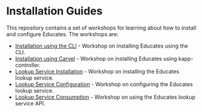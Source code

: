 Installation Guides
===================

This repository contains a set of workshops for learning about how to install
and configure Educates. The workshops are:

* [Installation using the CLI](workshops/lab-installation-via-cli) - Workshop on installing Educates using the CLI.
* [Installation using Carvel](workshops/lab-installation-via-carvel) - Workshop on installing Educates using kapp-controller.
* [Lookup Service Installation](workshops/lab-lookup-installation) - Workshop on installing the Educates lookup service.
* [Lookup Service Configuration](workshops/lab-lookup-configuration) - Workshop on configuring the Educates lookup service.
* [Lookup Service Consumption](workshops/lab-lookup-consumption) - Workshop on using the Educates lookup service API.
